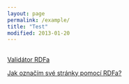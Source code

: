 ```yaml
---
layout: page
permalink: /example/
title: "Test"
modified: 2013-01-20
---
```

## 

[Validátor RDFa](http://damepraci.eu/validator)

<div markdown="0"><a href="http://damepraci.eu/validator" class="register_button" target="_blank">Jak označím své stránky pomocí RDFa?</a></div>
